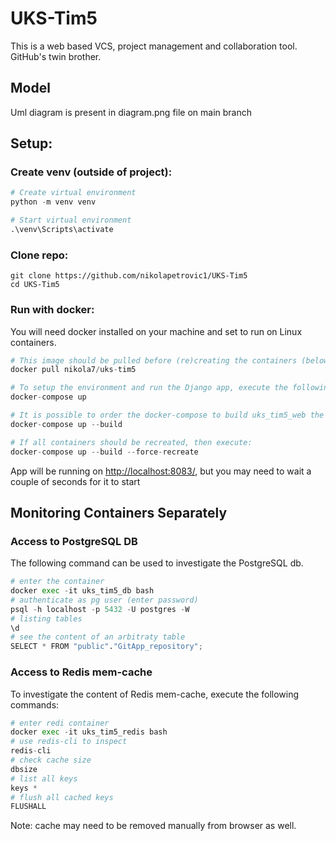 # UKS-Tim5

This is a web based VCS, project management and collaboration tool. GitHub's twin brother.

## Model
Uml diagram is present in diagram.png file on main branch

## Setup:

### Create venv (outside of project):

```python
# Create virtual environment
python -m venv venv

# Start virtual environment
.\venv\Scripts\activate
```

### Clone repo:

```
git clone https://github.com/nikolapetrovic1/UKS-Tim5
cd UKS-Tim5
```

### Run with docker:

You will need docker installed on your machine and set to run on Linux containers.

```python
# This image should be pulled before (re)creating the containers (below)
docker pull nikola7/uks-tim5
```

```python
# To setup the environment and run the Django app, execute the following command:
docker-compose up

# It is possible to order the docker-compose to build uks_tim5_web the container:
docker-compose up --build

# If all containers should be recreated, then execute:
docker-compose up --build --force-recreate
```

App will be running on [http://localhost:8083/](http://localhost:8083/), but you may need to wait a couple of seconds for it to start


## Monitoring Containers Separately

### Access to PostgreSQL DB

The following command can be used to investigate the PostgreSQL db.

```python
# enter the container
docker exec -it uks_tim5_db bash
# authenticate as pg user (enter password)
psql -h localhost -p 5432 -U postgres -W
# listing tables 
\d 
# see the content of an arbitraty table
SELECT * FROM "public"."GitApp_repository";
```

### Access to Redis mem-cache

To investigate the content of Redis mem-cache, execute the following commands:

```python
# enter redi container
docker exec -it uks_tim5_redis bash
# use redis-cli to inspect
redis-cli
# check cache size
dbsize
# list all keys
keys *
# flush all cached keys
FLUSHALL
```

Note: cache may need to be removed manually from browser as well.


